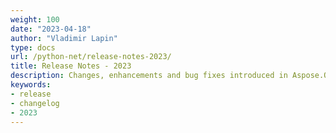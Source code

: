 ```yaml
---
weight: 100
date: "2023-04-18"
author: "Vladimir Lapin"
type: docs
url: /python-net/release-notes-2023/
title: Release Notes - 2023
description: Changes, enhancements and bug fixes introduced in Aspose.OCR for Python via .NET releases in 2023.
keywords:
- release
- changelog
- 2023
---
```



